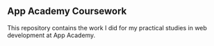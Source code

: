 ## App Academy Coursework

This repository contains the work I did for my practical studies in web
development at App Academy.
